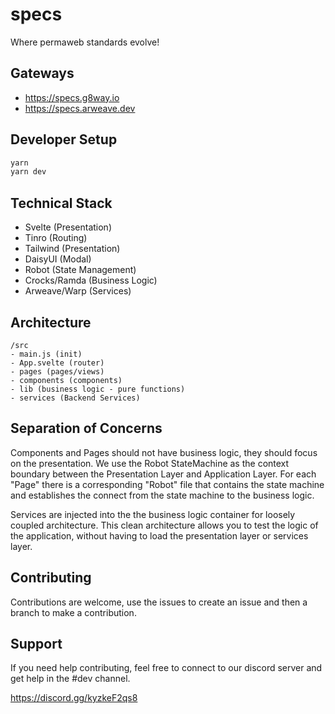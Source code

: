 # specs

Where permaweb standards evolve!

## Gateways

* https://specs.g8way.io
* https://specs.arweave.dev

## Developer Setup

```sh
yarn
yarn dev
```

## Technical Stack

* Svelte (Presentation)
* Tinro (Routing)
* Tailwind (Presentation)
* DaisyUI (Modal)
* Robot (State Management)
* Crocks/Ramda (Business Logic)
* Arweave/Warp (Services)

## Architecture

```
/src
- main.js (init)
- App.svelte (router)
- pages (pages/views)
- components (components)
- lib (business logic - pure functions)
- services (Backend Services)
```

## Separation of Concerns

Components and Pages should not have business logic, they should focus on the presentation. We use the Robot StateMachine as the context boundary between the Presentation Layer and Application Layer. For each "Page" there is a corresponding "Robot" file that contains the state machine and establishes the connect from the state machine to the business logic.

Services are injected into the the business logic container for loosely coupled architecture. This clean architecture allows you to test the logic of the application, without having to load the presentation layer or services layer.

## Contributing

Contributions are welcome, use the issues to create an issue and then a branch to make a contribution.

## Support

If you need help contributing, feel free to connect to our discord server and get help in the #dev channel.

https://discord.gg/kyzkeF2qs8

